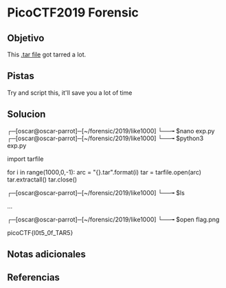 # PicoCTF2019 Forensic
## Objetivo
This [.tar file](https://jupiter.challenges.picoctf.org/static/52084b5ad360b25f9af83933114324e0/1000.tar) got tarred a lot.
## Pistas
Try and script this, it'll save you a lot of time
## Solucion

┌─[oscar@oscar-parrot]─[~/forensic/2019/like1000]
└──╼ $nano exp.py
┌─[oscar@oscar-parrot]─[~/forensic/2019/like1000]
└──╼ $python3 exp.py 

import tarfile

for i in range(1000,0,-1):
        arc = "{}.tar".format(i)
        tar = tarfile.open(arc)
        tar.extractall()
        tar.close()





┌─[oscar@oscar-parrot]─[~/forensic/2019/like1000]
└──╼ $ls

...

┌─[oscar@oscar-parrot]─[~/forensic/2019/like1000]
└──╼ $open flag.png 

picoCTF{l0t5_0f_TAR5}

## Notas adicionales
## Referencias